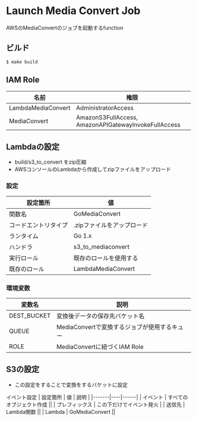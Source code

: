 # Launch Media Convert Job

AWSのMediaConvertのジョブを起動するfunction

## ビルド
```
$ make build
```

## IAM Role
| 名前 | 権限 |
|-----|-----|
| LambdaMediaConvert | AdministratorAccess |
| MediaConvert | AmazonS3FullAccess, AmazonAPIGatewayInvokeFullAccess |

## Lambdaの設定
* build/s3_to_convert をzip圧縮
* AWSコンソールのLambdaから作成してzipファイルをアップロード

### 設定
| 設定箇所 | 値 |
|-------|----|
| 関数名 | GoMediaConvert |
| コードエントリタイプ | .zipファイルをアップロード |
| ランタイム | Go 1.x |
| ハンドラ | s3_to_mediaconvert |
| 実行ロール | 既存のロールを使用する |
| 既存のロール | LambdaMediaConvert |

### 環境変数
| 変数名 | 説明 |
|-------|-----|
| DEST_BUCKET | 変換後データの保存先バケット名 |
| QUEUE | MediaConvertで変換するジョブが使用するキュー |
| ROLE | MediaConvertに紐づくIAM Role |


## S3の設定
* この設定をすることで変換をするバケットに設定

イベント設定
| 設定箇所 | 値 | 説明 |
|-------|----|------|
| イベント | すべてのオブジェクト作成 ||
| プレフィックス | この下だけでイベント発火 |
| 送信先 | Lambda関数 ||
| Lambda | GoMediaConvert ||
